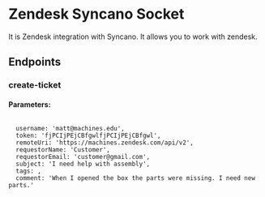 # Zendesk Syncano Socket

It is Zendesk integration with Syncano. It allows you to work with zendesk.

## Endpoints

### create-ticket

#### Parameters:
```

  username: 'matt@machines.edu',
  token: 'fjPCIjPEjCBfgwlfjPCIjPEjCBfgwl',
  remoteUri: 'https://machines.zendesk.com/api/v2',
  requestorName: 'Customer',
  requestorEmail: 'customer@gmail.com',
  subject: 'I need help with assembly',
  tags: ,
  comment: 'When I opened the box the parts were missing. I need new parts.'
```

